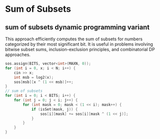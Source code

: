# Sum of Subsets

## sum of subsets dynamic programming variant

This approach efficiently computes the sum of subsets for numbers categorized by their most significant bit.
It is useful in problems involving bitwise subset sums, inclusion-exclusion principles, and combinatorial DP approaches.

```cpp
sos.assign(BITS, vector<int>(MAXN, 0));
for (int i = 0, x; i < N; i++) {
    cin >> x;
    int msb = log2(x);
    sos[msb][x ^ (1 << msb)]++;
}
// sum of subsets
for (int i = 0; i < BITS; i++) {
    for (int j = 0; j < i; j++) {
        for (int mask = 0; mask < (1 << i); mask++) {
            if (isSet(mask, j)) {
                sos[i][mask] += sos[i][mask ^ (1 << j)];
            }
        }
    }
}
```